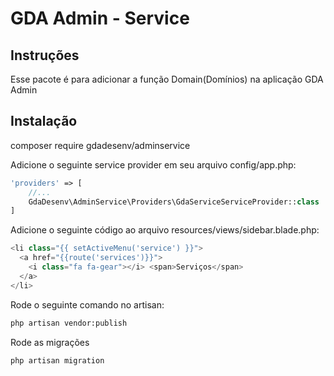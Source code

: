 # GDA Admin - Service

## Instruções

Esse pacote é para adicionar a função Domain(Domínios) na aplicação GDA Admin

## Instalação

composer require gdadesenv/adminservice

Adicione o seguinte service provider em seu arquivo config/app.php:

```php
'providers' => [
    //...
    GdaDesenv\AdminService\Providers\GdaServiceServiceProvider::class
]
```

Adicione o seguinte código ao arquivo resources/views/sidebar.blade.php:

```php
<li class="{{ setActiveMenu('service') }}">
  <a href="{{route('services')}}">
    <i class="fa fa-gear"></i> <span>Serviços</span>
  </a>
</li>
```

Rode o seguinte comando no artisan:

```bash
php artisan vendor:publish
```

Rode as migrações

```bash
php artisan migration
```
